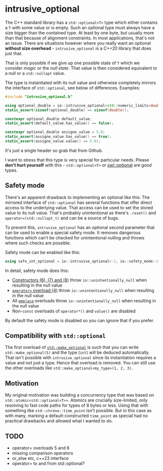 # intrusive_optional
The C++ standard library has a `std::optional<T>` type which either contains a `T` with some value or is empty. Such an optional type must always have a size bigger than the contained type. At least by one byte, but usually more than that because of alignment constraints. In most applications, that's not an issue. There are situations however where you really want an optional **without size overhead** - `intrusive_optional` is a C++20 library that does just that.

That is only possible if we give up one possible state of `T` which we consider *magic* or the *null state*. That value is then considered equivalent to a null or a `std::nullopt` value.

The type is instantiated with its null value and otherwise completely mirrors the interface of `std::optional`, see below of differences. Examples:
```c++
#include "intrusive_optional.h"

using optional_double = io::intrusive_optional<std::numeric_limits<double>::max()>;
static_assert(sizeof(optional_double) == sizeof(double));

constexpr optional_double default_value;
static_assert(default_value.has_value() == false);

constexpr optional_double assigne_value = 5.0;
static_assert(assigne_value.has_value() == true);
static_assert(assigne_value.value() == 5.0);
```
It's just a single header so grab that from Github.


I want to stress that this type is very special for particular needs. Please **don't hurt yourself** with this - `std::optional<T>` or [swl::optional](https://github.com/groundswellaudio/swl-optional) are good types.


## Safety mode
There's an apparent drawback to implementing an optional like this: The mirrored interface of `std::optional` has several functions that offer direct access to the underlying value. That access can be used to set the stored value to its null value. That's probably unintentional as there's `.reset()` and `operator=(std::nullopt_t)` and can be a source of bugs.

To prevent this, `intrusive_optional` has an optional second parameter that can be used to enable a special safety mode. It removes dangerous functions which can't be checked for unintentional nulling and throws where such checks are possible.

Safety mode can be enabled like this:
```c++
using safe_int_optional = io::intrusive_optional<-1, io::safety_mode::safe>
```

In detail, safety mode does this:

- [Constructors (6), (7) and (8)](https://en.cppreference.com/w/cpp/utility/optional/optional) throw `io::unintentionally_null` when resulting in the null value
- [`operator=` overload (4)](https://en.cppreference.com/w/cpp/utility/optional/operator%3D) throw `io::unintentionally_null` when resulting in the null value
- All [`emplace`](https://en.cppreference.com/w/cpp/utility/optional/emplace) overloads throw `io::unintentionally_null` when resulting in the null value
- Non-`const` overloads of `operator*()` and `value()` are disabled

By default the safety mode is disabled so you can ignore that if you prefer.

## Compatibility with `std::optional`
The first overload of [`std::make_optional`](https://en.cppreference.com/w/cpp/utility/optional/make_optional) is such that you can write `std::make_optional(5)` and the type (`int`) will be deduced automatically. That isn't possible with `intrusive_optional` since its instantiation requires a value and not just a type. Hence that overload is removed. You can still use the other overloads like `std::make_optional<my_type>(1, 2, 3)`.


## Motivation
My original motivation was building a concurrency type that was based on `std::atomic<std::optional<T>>`. Atomics are crucially size-limited, only resolving to fast code paths for types of 8 bytes or less. Using that with something like `std::chrono::time_point` isn't possible. But in this case as with many, marking a default-constructed `time_point` as special had no practical drawbacks and allowed what I wanted to do.


## TODO
- operator= overloads 5 and 6
- missing comparison operators
- or_else etc, c++23 interface
- operator= to and from std::optional?

